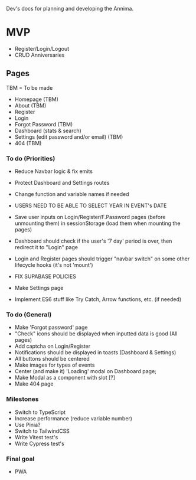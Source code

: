 Dev's docs for planning and developing the Annima.

# MVP

- Register/Login/Logout
- CRUD Anniversaries

## Pages

TBM = To be made

- Homepage (TBM)
- About (TBM)
- Register
- Login
- Forgot Password (TBM)
- Dashboard (stats & search)
- Settings (edit password and/or email) (TBM)
- 404 (TBM)

### To do (Priorities)

- Reduce Navbar logic & fix emits
- Protect Dashboard and Settings routes
- Change function and variable names if needed

- USERS NEED TO BE ABLE TO SELECT YEAR IN EVENT's DATE
- Save user inputs on Login/Register/F.Password pages (before unmounting them) in sessionStorage (load them when mounting the pages)
- Dashboard should check if the user's '7 day' period is over, then redirect it to "Login" page
- Login and Register pages should trigger "navbar switch" on some other lifecycle hooks (it's not 'mount')
- FIX SUPABASE POLICIES
- Make Settings page
- Implement ES6 stuff like Try Catch, Arrow functions, etc. (if needed)

### To do (General)

- Make 'Forgot password' page
- "Check" icons should be displayed when inputted data is good (All pages)
- Add captcha on Login/Register
- Notifications should be displayed in toasts (Dashboard & Settings)
- All buttons should be centered
- Make images for types of events
- Center (and make it) 'Loading' modal on Dashboard page;
- Make Modal as a component with slot [?]
- Make 404 page

### Milestones

- Switch to TypeScript
- Increase performance (reduce variable number)
- Use Pinia?
- Switch to TailwindCSS
- Write Vitest test's
- Write Cypress test's

### Final goal

- PWA
